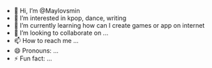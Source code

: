 - 👋 Hi, I’m @Maylovsmin
- 👀 I’m interested in kpop, dance, writing
- 🌱 I’m currently learning how can I create games or app on internet
- 💞️ I’m looking to collaborate on ...
- 📫 How to reach me ...
- 😄 Pronouns: ...
- ⚡ Fun fact: ...

<!---
Maylovsmin/Maylovsmin is a ✨ special ✨ repository because its `README.md` (this file) appears on your GitHub profile.
You can click the Preview link to take a look at your changes.
--->
